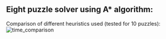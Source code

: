 ## Eight puzzle solver using A* algorithm:

Comparison of different heuristics used (tested for 10 puzzles):
![time_comparison](https://user-images.githubusercontent.com/83658560/225286665-83392e9f-580b-4c0f-a360-77729df07c07.png)

